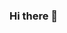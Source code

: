 ### Hi there 👋

<!--
**ssmhummel/ssmhummel** is a ✨ _special_ ✨ repository because its `README.md` (this file) appears on your GitHub profile.

Here are some ideas to get you started:

- 🔭 I’m currently working on Data Analytics and Machine Learning.
- 🌱 I’m currently learning R and Python.
- 👯 I’m looking to collaborate on projects with classmates.
- 😄 Pronouns: She,Her.
- ⚡ Fun fact: I have dual Citizenship to the US and Canada.
-->
